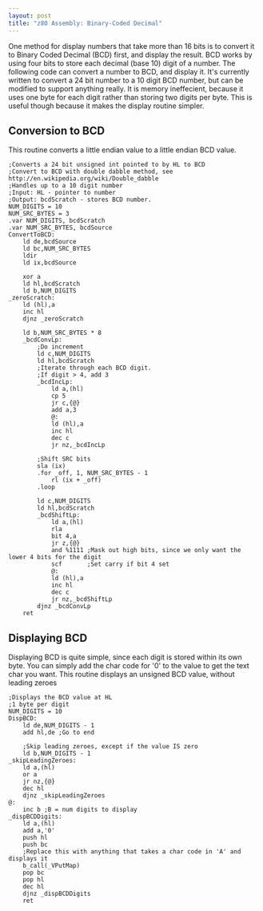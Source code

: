 ```yaml
---
layout: post
title: "z80 Assembly: Binary-Coded Decimal"
---
```

One method for display numbers that take more than 16 bits is to convert it to
Binary Coded Decimal (BCD) first, and display the result. BCD works by using
four bits to store each decimal (base 10) digit of a number. The following code
can convert a number to BCD, and display it. It's currently written to convert
a 24 bit number to a 10 digit BCD number, but can be modified to support
anything really. It is memory ineffecient, because it uses one byte for each
digit rather than storing two digits per byte. This is useful though because it
makes the display routine simpler.


## Conversion to BCD

This routine converts a little endian value to a little endian BCD value.

```z80
;Converts a 24 bit unsigned int pointed to by HL to BCD
;Convert to BCD with double dabble method, see http://en.wikipedia.org/wiki/Double_dabble
;Handles up to a 10 digit number
;Input: HL - pointer to number
;Output: bcdScratch - stores BCD number.
NUM_DIGITS = 10
NUM_SRC_BYTES = 3
.var NUM_DIGITS, bcdScratch
.var NUM_SRC_BYTES, bcdSource
ConvertToBCD:
    ld de,bcdSource
    ld bc,NUM_SRC_BYTES
    ldir
    ld ix,bcdSource

    xor a
    ld hl,bcdScratch
    ld b,NUM_DIGITS
_zeroScratch:
    ld (hl),a
    inc hl
    djnz _zeroScratch

    ld b,NUM_SRC_BYTES * 8
    _bcdConvLp:
        ;Do increment
        ld c,NUM_DIGITS
        ld hl,bcdScratch
        ;Iterate through each BCD digit.
        ;If digit > 4, add 3
        _bcdIncLp:
            ld a,(hl)
            cp 5
            jr c,{@}
            add a,3
            @:
            ld (hl),a
            inc hl
            dec c
            jr nz,_bcdIncLp

        ;Shift SRC bits
        sla (ix)
        .for _off, 1, NUM_SRC_BYTES - 1
            rl (ix + _off)
        .loop

        ld c,NUM_DIGITS
        ld hl,bcdScratch
        _bcdShiftLp:
            ld a,(hl)
            rla
            bit 4,a
            jr z,{@}
            and %1111 ;Mask out high bits, since we only want the lower 4 bits for the digit
            scf       ;Set carry if bit 4 set
            @:
            ld (hl),a
            inc hl
            dec c
            jr nz,_bcdShiftLp
        djnz _bcdConvLp
    ret
```

## Displaying BCD

Displaying BCD is quite simple, since each digit is stored within its own byte.
You can simply add the char code for '0' to the value to get the text char you
want. This routine displays an unsigned BCD value, without leading zeroes

```z80
;Displays the BCD value at HL
;1 byte per digit
NUM_DIGITS = 10
DispBCD:
    ld de,NUM_DIGITS - 1
    add hl,de ;Go to end

    ;Skip leading zeroes, except if the value IS zero
    ld b,NUM_DIGITS - 1
_skipLeadingZeroes:
    ld a,(hl)
    or a
    jr nz,{@}
    dec hl
    djnz _skipLeadingZeroes
@:
    inc b ;B = num digits to display
_dispBCDDigits:
    ld a,(hl)
    add a,'0'
    push hl
    push bc
    ;Replace this with anything that takes a char code in 'A' and displays it
    b_call(_VPutMap)
    pop bc
    pop hl
    dec hl
    djnz _dispBCDDigits
    ret
```
